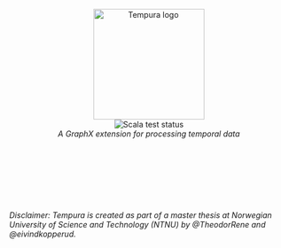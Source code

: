 <p align="center">
  <img width="200" src="https://github.com/eivindkopperud/master-thesis/blob/chore/readme/public/tempura.png" alt="Tempura logo">
  <br>
  <img src="https://github.com/eivindkopperud/master-thesis/actions/workflows/test.yml/badge.svg" alt="Scala test status")>
  <br>
  <em> A GraphX extension for processing temporal data </em>
</p>


</br></br></br></br></br></br>
<footer>
    <em> Disclaimer: Tempura is created as part of a master thesis at Norwegian University of Science and Technology (NTNU) by @TheodorRene and @eivindkopperud. </em>
</footer>
 
